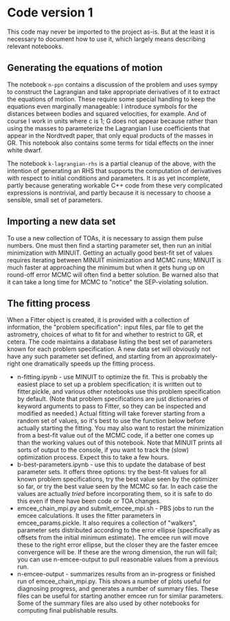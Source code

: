 # Code version 1

This code may never be imported to the project as-is. But at the least it is necessary to document how to use it, which largely means describing relevant notebooks.

## Generating the equations of motion

The notebook `n-ppn` contains a discussion of the problem and uses sympy to construct the Lagrangian and take appropriate derivatives of it to extract the equations of motion. These require some special handling to keep the equations even marginally manageable: I introduce symbols for the distances between bodies and squared velocities, for example. And of course I work in units where c is 1; G does not appear because rather than using the masses to parameterize the Lagrangian I use coefficients that appear in the Nordtvedt paper, that only equal products of the masses in GR. This notebook also contains some terms for tidal effects on the inner white dwarf.

The notebook `k-lagrangian-rhs` is a partial cleanup of the above, with the intention of generating an RHS that supports the computation of derivatives with respect to initial conditions and parameters. It is as yet incomplete, partly because generating workable C++ code from these very complicated expressions is nontrivial, and partly because it is necessary to choose a sensible, small set of parameters.

## Importing a new data set

To use a new collection of TOAs, it is necessary to assign them pulse numbers. One must then find a starting parameter set, then run an initial minimization with MINUIT. Getting an actually good best-fit set of values requires iterating between MINUIT minimization and MCMC runs; MINUIT is much faster at approaching the minimum but when it gets hung up on round-off error MCMC will often find a better solution. Be warned also that it can take a long time for MCMC to "notice" the SEP-violating solution.

## The fitting process

When a Fitter object is created, it is provided with a collection of information, the "problem specification": input files, par file to get the astrometry, choices of what to fit for and whether to restrict to GR, et cetera. The code maintains a database listing the best set of parameters known for each problem specification. A new data set will obviously not have any such parameter set defined, and starting from an approximately-right one dramatically speeds up the fitting process.

* n-fitting.ipynb - use MINUIT to optimize the fit. This is probably the easiest place to set up a problem specification; it is written out to fitter.pickle, and various other notebooks use this problem specification by default. (Note that problem specifications are just dictionaries of keyword arguments to pass to Fitter, so they can be inspected and modified as needed.) Actual fitting will take forever starting from a random set of values, so it's best to use the function below before actually starting the fitting. You may also want to restart the minimization from a best-fit value out of the MCMC code, if a better one comes up than the working values out of this notebook. Note that MINUIT prints all sorts of output to the console, if you want to track the (slow) optimization process. Expect this to take a few hours.
* b-best-parameters.ipynb - use this to update the database of best parameter sets. It offers three options: try the best-fit values for all known problem specifications, try the best value seen by the optimizer so far, or try the best value seen by the MCMC so far. In each case the values are actually *tried* before incorporating them, so it is safe to do this even if there have been code or TOA changes.
* emcee_chain_mpi.py and submit_emcee_mpi.sh - PBS jobs to run the emcee calculations. It uses the fitter parameters in emcee_params.pickle. It also requires a collection of "walkers", parameter sets distributed according to the error ellipse (specifically as offsets from the initial minimum estimate). The emcee run will move these to the right error ellipse, but the closer they are the faster emcee convergence will be. If these are the wrong dimension, the run will fail; you can use n-emcee-output to pull reasonable values from a previous run.
* n-emcee-output - summarizes results from an in-progress or finished run of emcee_chain_mpi.py. This shows a number of plots useful for diagnosing progress, and generates a number of summary files. These files can be useful for starting another emcee run for similar parameters. Some of the summary files are also used by other notebooks for computing final publishable results.

